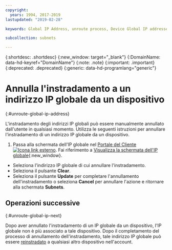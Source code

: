 ```yaml
---
copyright:
  years: 1994, 2017-2019
lastupdated: "2019-02-28"

keywords: Global IP Address, unroute process, Device Global IP addresses

subcollection: subnets

---
```


{:shortdesc: .shortdesc}
{:new_window: target="_blank"}
{:DomainName: data-hd-keyref="DomainName"}
{:note: .note}
{:important: .important}
{:deprecated: .deprecated}
{:generic: data-hd-programlang="generic"}

# Annulla l'instradamento a un indirizzo IP globale da un dispositivo
{:#unroute-global-ip-address}

L'instradamento degli indirizzi IP globali può essere manualmente annullato dall'utente in qualsiasi momento. Utilizza le seguenti istruzioni per annullare l'instradamento di un indirizzo IP globale da un dispositivo.

1. Passa alla schermata dell'IP globale nel [Portale del Cliente ![Icona link esterno](../../icons/launch-glyph.svg "Icona link esterno")](https://{DomainName}/). Fai riferimento a [Visualizza la schermata dell'IP globale](/docs/infrastructure/subnets?topic=subnets-display-global-ip-screen){:new_window}.
* Seleziona l'indirizzo IP globale di cui annullare l'instradamento.
* Seleziona il pulsante **Clear**.
* Seleziona il pulsante **Update** per completare l'annullamento dell'instradamento o seleziona **Cancel** per annullare l'azione e ritornare alla schermata **Subnets**.

## Operazioni successive
{:#unroute-global-ip-next}

Dopo aver annullato l'instradamento di un IP globale da un dispositivo, l'IP globale non è più associato a tale dispositivo. Dopo il completamento del processo di annullamento dell'instradamento, tale indirizzo IP globale può essere [reinstradato](/docs/infrastructure/subnets?topic=subnets-route-global-ip-address-device) a qualsiasi altro dispositivo nell'account.
